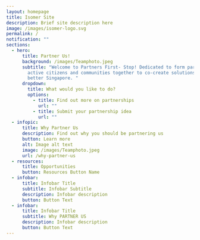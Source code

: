 ```yaml
---
layout: homepage
title: Isomer Site
description: Brief site description here
image: /images/isomer-logo.svg
permalink: /
notification: ""
sections:
  - hero:
      title: Partner Us!
      background: /images/Teamphoto.jpeg
      subtitle: "Welcome to Partners First- Stop! Dedicated to form partnerships with
        active citizens and communities together to co-create solutions for a
        better Singapore. "
      dropdown:
        title: What would you like to do?
        options:
          - title: Find out more on partnerships
            url: ""
          - title: Submit your partnership idea
            url: ""
  - infopic:
      title: Why Partner Us
      description: Find out why you should be partnering us
      button: Learn more
      alt: Image alt text
      image: /images/Teamphoto.jpeg
      url: /why-partner-us
  - resources:
      title: Opportunities
      button: Resources Button Name
  - infobar:
      title: Infobar Title
      subtitle: Infobar Subtitle
      description: Infobar description
      button: Button Text
  - infobar:
      title: Infobar Title
      subtitle: Why PARTNER US
      description: Infobar description
      button: Button Text
---
```

